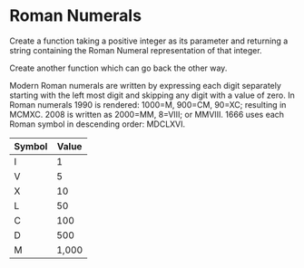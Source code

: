 # Roman Numerals

Create a function taking a positive integer as its parameter and returning a 
string containing the Roman Numeral representation of that integer. 

Create another function which can go back the other way.

Modern Roman numerals are written by expressing each digit separately starting 
with the left most digit and skipping any digit with a value of zero. In Roman 
numerals 1990 is rendered: 1000=M, 900=CM, 90=XC; resulting in MCMXC. 2008 is 
written as 2000=MM, 8=VIII; or MMVIII. 1666 uses each Roman symbol in 
descending order: MDCLXVI. 


|	Symbol 	|   Value	|
|	------	|	-----	|
| I      	|    1		|
| V      	|    5		|
| X      	|    10		|
| L      	|    50		|
| C      	|    100	|
| D      	|    500	|
| M      	|    1,000	|
